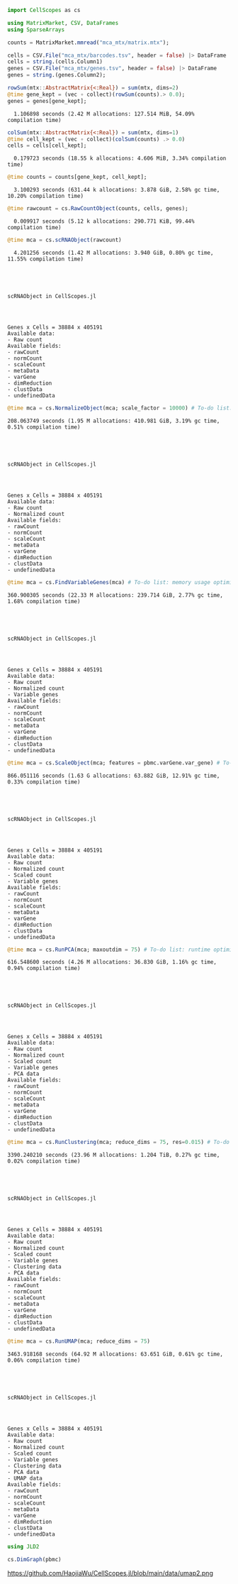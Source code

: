 ```julia
import CellScopes as cs
```


```julia
using MatrixMarket, CSV, DataFrames
using SparseArrays
```


```julia
counts = MatrixMarket.mmread("mca_mtx/matrix.mtx");
```


```julia
cells = CSV.File("mca_mtx/barcodes.tsv", header = false) |> DataFrame
cells = string.(cells.Column1)
genes = CSV.File("mca_mtx/genes.tsv", header = false) |> DataFrame
genes = string.(genes.Column2);
```


```julia
rowSum(mtx::AbstractMatrix{<:Real}) = sum(mtx, dims=2)
@time gene_kept = (vec ∘ collect)(rowSum(counts).> 0.0);
genes = genes[gene_kept];
```

      1.106898 seconds (2.42 M allocations: 127.514 MiB, 54.09% compilation time)



```julia
colSum(mtx::AbstractMatrix{<:Real}) = sum(mtx, dims=1)
@time cell_kept = (vec ∘ collect)(colSum(counts) .> 0.0)
cells = cells[cell_kept];
```

      0.179723 seconds (18.55 k allocations: 4.606 MiB, 3.34% compilation time)



```julia
@time counts = counts[gene_kept, cell_kept];
```

      3.100293 seconds (631.44 k allocations: 3.878 GiB, 2.58% gc time, 10.20% compilation time)



```julia
@time rawcount = cs.RawCountObject(counts, cells, genes);
```

      0.009917 seconds (5.12 k allocations: 290.771 KiB, 99.44% compilation time)



```julia
@time mca = cs.scRNAObject(rawcount)
```

      4.201256 seconds (1.42 M allocations: 3.940 GiB, 0.80% gc time, 11.55% compilation time)





    scRNAObject in CellScopes.jl




    Genes x Cells = 38884 x 405191
    Available data:
    - Raw count
    Available fields:
    - rawCount
    - normCount
    - scaleCount
    - metaData
    - varGene
    - dimReduction
    - clustData
    - undefinedData



```julia
@time mca = cs.NormalizeObject(mca; scale_factor = 10000) # To-do list: memory usage optimization
```

    208.063749 seconds (1.95 M allocations: 410.981 GiB, 3.19% gc time, 0.51% compilation time)





    scRNAObject in CellScopes.jl




    Genes x Cells = 38884 x 405191
    Available data:
    - Raw count
    - Normalized count
    Available fields:
    - rawCount
    - normCount
    - scaleCount
    - metaData
    - varGene
    - dimReduction
    - clustData
    - undefinedData



```julia
@time mca = cs.FindVariableGenes(mca) # To-do list: memory usage optimization
```

    360.900305 seconds (22.33 M allocations: 239.714 GiB, 2.77% gc time, 1.68% compilation time)





    scRNAObject in CellScopes.jl




    Genes x Cells = 38884 x 405191
    Available data:
    - Raw count
    - Normalized count
    - Variable genes
    Available fields:
    - rawCount
    - normCount
    - scaleCount
    - metaData
    - varGene
    - dimReduction
    - clustData
    - undefinedData



```julia
@time mca = cs.ScaleObject(mca; features = pbmc.varGene.var_gene) # To-do list: runtime optimization
```

    866.051116 seconds (1.63 G allocations: 63.882 GiB, 12.91% gc time, 0.33% compilation time)





    scRNAObject in CellScopes.jl




    Genes x Cells = 38884 x 405191
    Available data:
    - Raw count
    - Normalized count
    - Scaled count
    - Variable genes
    Available fields:
    - rawCount
    - normCount
    - scaleCount
    - metaData
    - varGene
    - dimReduction
    - clustData
    - undefinedData



```julia
@time mca = cs.RunPCA(mca; maxoutdim = 75) # To-do list: runtime optimization
```

    616.548600 seconds (4.26 M allocations: 36.830 GiB, 1.16% gc time, 0.94% compilation time)





    scRNAObject in CellScopes.jl




    Genes x Cells = 38884 x 405191
    Available data:
    - Raw count
    - Normalized count
    - Scaled count
    - Variable genes
    - PCA data
    Available fields:
    - rawCount
    - normCount
    - scaleCount
    - metaData
    - varGene
    - dimReduction
    - clustData
    - undefinedData



```julia
@time mca = cs.RunClustering(mca; reduce_dims = 75, res=0.015) # To-do list: runtime optimization
```

    3390.240210 seconds (23.96 M allocations: 1.204 TiB, 0.27% gc time, 0.02% compilation time)





    scRNAObject in CellScopes.jl




    Genes x Cells = 38884 x 405191
    Available data:
    - Raw count
    - Normalized count
    - Scaled count
    - Variable genes
    - Clustering data
    - PCA data
    Available fields:
    - rawCount
    - normCount
    - scaleCount
    - metaData
    - varGene
    - dimReduction
    - clustData
    - undefinedData



```julia
@time mca = cs.RunUMAP(mca; reduce_dims = 75)
```

    3463.918168 seconds (64.92 M allocations: 63.651 GiB, 0.61% gc time, 0.06% compilation time)





    scRNAObject in CellScopes.jl




    Genes x Cells = 38884 x 405191
    Available data:
    - Raw count
    - Normalized count
    - Scaled count
    - Variable genes
    - Clustering data
    - PCA data
    - UMAP data
    Available fields:
    - rawCount
    - normCount
    - scaleCount
    - metaData
    - varGene
    - dimReduction
    - clustData
    - undefinedData



```julia
using JLD2
```


```julia
cs.DimGraph(pbmc)
```
https://github.com/HaojiaWu/CellScopes.jl/blob/main/data/umap2.png

```julia

```
